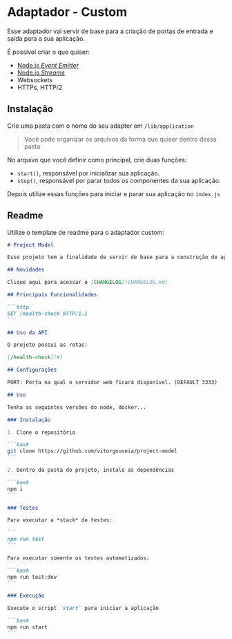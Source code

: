# Adaptador - Custom

Esse adaptador vai servir de base para a criação de portas de entrada e saída para a sua aplicação.

É possível criar o que quiser:

- [Node.js *Event Emitter*](https://nodejs.org/api/events.html)
- [Node.js *Streams*](https://nodejs.org/api/stream.html)
- Websockets
- HTTPs, HTTP/2

## Instalação

Crie uma pasta com o nome do seu adapter em `/lib/application`

> Você pode organizar os arquivos da forma que quiser dentro dessa pasta

No arquivo que você definir como principal, crie duas funções:

- `start()`, responsável por inicializar sua aplicação.
- `stop()`, responsável por parar todos os componentes da sua aplicação.

Depois utilize essas funções para iniciar e parar sua aplicação no `index.js`

## Readme

Utilize o template de readme para o adaptador custom:

`````md
# Project Model

Esse projeto tem a finalidade de servir de base para a construção de aplicações Node.js.

## Novidades

Clique aqui para acessar o [CHANGELOG](CHANGELOG.md)

## Principais Funcionalidades

```http
GET /health-check HTTP/1.1
```

## Uso da API

O projeto possui as rotas:

[/health-check](#)

## Configurações

PORT: Porta na qual o servidor web ficará disponível. (DEFAULT 3333)

## Uso

Tenha as seguintes versões do node, docker...

### Instalação

1. Clone o repositório

```bash
git clone https://github.com/vitorgouveia/project-model
```

2. Dentro da pasta do projeto, instale as dependências

```bash
npm i
```

### Testes

Para executar a *stack* de testes:

```
npm run test
```

Para executar somente os testes automatizados:

```bash
npm run test:dev
```

### Execução

Execute o script `start` para iniciar a aplicação

```bash
npm run start
```
```````